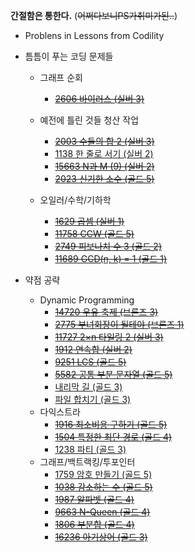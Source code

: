 **간절함은 통한다.**
(~~어쩌다보니PS가취미가된..~~)

- Problens in Lessons from Codility
- 틈틈이 푸는 코딩 문제들
  - 그래프 순회
    - [~~2606 바이러스 (실버 3)~~](https://www.acmicpc.net/problem/2606)
  - 예전에 틀린 것들 청산 작업
    - [~~2003 수들의 합 2 (실버 3)~~](https://www.acmicpc.net/problem/2003)
    - [1138 한 줄로 서기 (실버 2)](https://www.acmicpc.net/problem/1138)
    - [~~15663 N과 M (9) (실버 2)~~](https://www.acmicpc.net/problem/15663)
    - [~~2023 신기한 소수 (골드 5)~~](https://www.acmicpc.net/problem/2023)
    
  - 오일러/수학/기하학
    - [~~1629 곱셈 (실버 1)~~](https://www.acmicpc.net/problem/1629)
    - [~~11758 CCW (골드 5)~~](https://www.acmicpc.net/problem/11758)
    - [~~2749 피보나치 수 3 (골드 2)~~](https://www.acmicpc.net/problem/2749)
    - [~~11689 GCD(n, k) = 1 (골드 1)~~](https://www.acmicpc.net/problem/11689)    
    

- 약점 공략
  - Dynamic Programming
    - [~~14720 우유 축제 (브론즈 3)~~](https://www.acmicpc.net/problem/14720)
    - [~~2775 부녀회장이 될테야 (브론즈 1)~~](https://www.acmicpc.net/problem/2775)
    - [~~11727 2×n 타일링 2 (실버 3)~~](https://www.acmicpc.net/problem/11727)
    - [~~1912 연속합 (실버 2)~~](https://www.acmicpc.net/problem/1912)
    - [~~9251 LCS (골드 5)~~](https://www.acmicpc.net/problem/9251)
    - [~~5582 공통 부분 문자열 (골드 5)~~](https://www.acmicpc.net/problem/5582)
    - [내리막 길 (골드 3)](https://www.acmicpc.net/problem/1520)
    - [파일 합치기 (골드 3)](https://www.acmicpc.net/problem/11066)
  - 다익스트라
    - [~~1916 최소비용 구하기 (골드 5)~~](https://www.acmicpc.net/problem/1916)
    - [~~1504 특정한 최단 경로 (골드 4)~~](https://www.acmicpc.net/problem/1504)
    - [1238 파티 (골드 3)](https://www.acmicpc.net/problem/1238)
  - 그래프/백트랙킹/투포인터
    - [1759 암호 만들기 (골드 5)](https://www.acmicpc.net/problem/1759)
    - [~~1038 감소하는 수 (골드 5)~~](https://www.acmicpc.net/problem/1038)
    - [~~1987 알파벳 (골드 4)~~](https://www.acmicpc.net/problem/1987)
    - [~~9663 N-Queen (골드 4)~~](https://www.acmicpc.net/problem/9663)
    - [~~1806 부분합 (골드 4)~~](https://www.acmicpc.net/problem/1806)
    - [~~16236 아기상어 (골드 3)~~](https://www.acmicpc.net/problem/16236)
    
    
